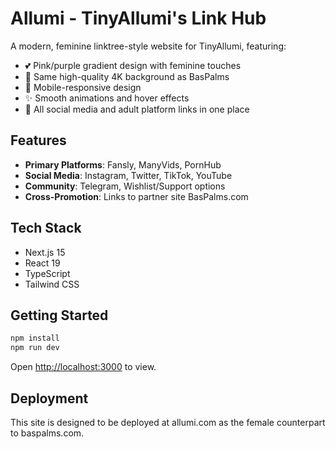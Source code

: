 # Allumi - TinyAllumi's Link Hub

A modern, feminine linktree-style website for TinyAllumi, featuring:

- 💕 Pink/purple gradient design with feminine touches
- 🌴 Same high-quality 4K background as BasPalms
- 📱 Mobile-responsive design
- ✨ Smooth animations and hover effects
- 🔗 All social media and adult platform links in one place

## Features

- **Primary Platforms**: Fansly, ManyVids, PornHub
- **Social Media**: Instagram, Twitter, TikTok, YouTube
- **Community**: Telegram, Wishlist/Support options
- **Cross-Promotion**: Links to partner site BasPalms.com

## Tech Stack

- Next.js 15
- React 19
- TypeScript
- Tailwind CSS

## Getting Started

```bash
npm install
npm run dev
```

Open [http://localhost:3000](http://localhost:3000) to view.

## Deployment

This site is designed to be deployed at allumi.com as the female counterpart to baspalms.com.